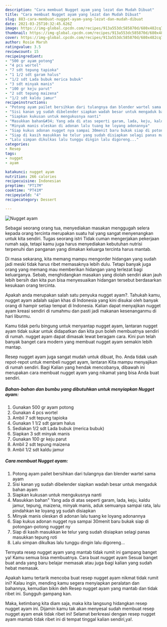 ```yaml
---
description: "Cara membuat Nugget ayam yang lezat dan Mudah Dibuat"
title: "Cara membuat Nugget ayam yang lezat dan Mudah Dibuat"
slug: 883-cara-membuat-nugget-ayam-yang-lezat-dan-mudah-dibuat
date: 2021-03-25T10:32:45.626Z
image: https://img-global.cpcdn.com/recipes/913a553dc585870d/680x482cq70/nugget-ayam-foto-resep-utama.jpg
thumbnail: https://img-global.cpcdn.com/recipes/913a553dc585870d/680x482cq70/nugget-ayam-foto-resep-utama.jpg
cover: https://img-global.cpcdn.com/recipes/913a553dc585870d/680x482cq70/nugget-ayam-foto-resep-utama.jpg
author: Rosie Marsh
ratingvalue: 3.5
reviewcount: 15
recipeingredient:
- "500 gr ayam potong"
- "4 pcs wortel"
- "7 sdt tepung tapioka"
- "1 1/2 sdt garam halus"
- "1/2 sdt Lada bubuk merica bubuk"
- "3 sdt minyak manis"
- "100 gr keju parut"
- "2 sdt tepung maizena"
- "1/2 sdt kaldu jamur"
recipeinstructions:
- "Potong ayam pailet bersihkan dari tulangnya dan blender wartel sama ayam"
- "Sisi kanan yg sudah dibelender siapkan wadah besar untuk mengaduk bahan ayam"
- "Siapkan kukusan untuk mengukusnya nanti"
- "Masukkan bahan&#34; Yang ada di atas seperti garam, lada, keju, kaldu jamur, tepung, maizena, minyak manis, aduk semuanya sampai rata, lalu pindahkan ke loyang yg sudah disiapkan"
- "Minyak manis oleskan di adonan lalu tuang ke loyang adonannya"
- "Siap kukus adonan nugget nya sampai 30menit baru bukak siap di potongan-potong nugget ny"
- "Siap di kasih masukkan ke telur yang sudah disiapkan selagi panas masukkan tepung roti"
- "Lalu simpan dikulkas lalu tunggu dingin lalu digoreng..."
categories:
- Resep
tags:
- nugget
- ayam

katakunci: nugget ayam 
nutrition: 266 calories
recipecuisine: Indonesian
preptime: "PT17M"
cooktime: "PT41M"
recipeyield: "4"
recipecategory: Dessert

---
```



![Nugget ayam](https://img-global.cpcdn.com/recipes/913a553dc585870d/680x482cq70/nugget-ayam-foto-resep-utama.jpg)

Sebagai seorang orang tua, menyediakan masakan menggugah selera kepada orang tercinta merupakan suatu hal yang sangat menyenangkan untuk kita sendiri. Tugas seorang istri Tidak cuman mengerjakan pekerjaan rumah saja, tetapi kamu juga harus menyediakan kebutuhan nutrisi terpenuhi dan panganan yang dimakan keluarga tercinta harus mantab.

Di masa  sekarang, kita memang mampu mengorder hidangan yang sudah jadi meski tidak harus ribet memasaknya lebih dulu. Tetapi banyak juga orang yang memang mau memberikan hidangan yang terlezat bagi keluarganya. Sebab, menghidangkan masakan yang diolah sendiri akan jauh lebih bersih dan kita pun bisa menyesuaikan hidangan tersebut berdasarkan kesukaan orang tercinta. 



Apakah anda merupakan salah satu penyuka nugget ayam?. Tahukah kamu, nugget ayam adalah sajian khas di Indonesia yang kini disukai oleh banyak orang di hampir setiap tempat di Indonesia. Kalian dapat menyajikan nugget ayam kreasi sendiri di rumahmu dan pasti jadi makanan kesenanganmu di hari liburmu.

Kamu tidak perlu bingung untuk menyantap nugget ayam, lantaran nugget ayam tidak sukar untuk didapatkan dan kita pun boleh membuatnya sendiri di rumah. nugget ayam dapat dimasak lewat beragam cara. Kini pun telah banyak banget cara modern yang membuat nugget ayam semakin lebih mantap.

Resep nugget ayam juga sangat mudah untuk dibuat, lho. Anda tidak usah repot-repot untuk membeli nugget ayam, lantaran Kita mampu menyajikan di rumah sendiri. Bagi Kalian yang hendak mencobanya, dibawah ini merupakan cara membuat nugget ayam yang nikamat yang bisa Anda buat sendiri.

<!--inarticleads1-->

##### Bahan-bahan dan bumbu yang dibutuhkan untuk menyiapkan Nugget ayam:

1. Gunakan 500 gr ayam potong
1. Gunakan 4 pcs wortel
1. Ambil 7 sdt tepung tapioka
1. Gunakan 1 1/2 sdt garam halus
1. Sediakan 1/2 sdt Lada bubuk (merica bubuk)
1. Siapkan 3 sdt minyak manis
1. Gunakan 100 gr keju parut
1. Ambil 2 sdt tepung maizena
1. Ambil 1/2 sdt kaldu jamur




<!--inarticleads2-->

##### Cara membuat Nugget ayam:

1. Potong ayam pailet bersihkan dari tulangnya dan blender wartel sama ayam
1. Sisi kanan yg sudah dibelender siapkan wadah besar untuk mengaduk bahan ayam
1. Siapkan kukusan untuk mengukusnya nanti
1. Masukkan bahan&#34; Yang ada di atas seperti garam, lada, keju, kaldu jamur, tepung, maizena, minyak manis, aduk semuanya sampai rata, lalu pindahkan ke loyang yg sudah disiapkan
1. Minyak manis oleskan di adonan lalu tuang ke loyang adonannya
1. Siap kukus adonan nugget nya sampai 30menit baru bukak siap di potongan-potong nugget ny
1. Siap di kasih masukkan ke telur yang sudah disiapkan selagi panas masukkan tepung roti
1. Lalu simpan dikulkas lalu tunggu dingin lalu digoreng...




Ternyata resep nugget ayam yang mantab tidak rumit ini gampang banget ya! Kamu semua bisa membuatnya. Cara buat nugget ayam Sesuai banget buat anda yang baru belajar memasak atau juga bagi kalian yang sudah hebat memasak.

Apakah kamu tertarik mencoba buat resep nugget ayam nikmat tidak rumit ini? Kalau ingin, mending kamu segera menyiapkan peralatan dan bahannya, kemudian bikin deh Resep nugget ayam yang mantab dan tidak ribet ini. Sungguh gampang kan. 

Maka, ketimbang kita diam saja, maka kita langsung hidangkan resep nugget ayam ini. Dijamin kamu tak akan menyesal sudah membuat resep nugget ayam enak tidak ribet ini! Selamat berkreasi dengan resep nugget ayam mantab tidak ribet ini di tempat tinggal kalian sendiri,ya!.

